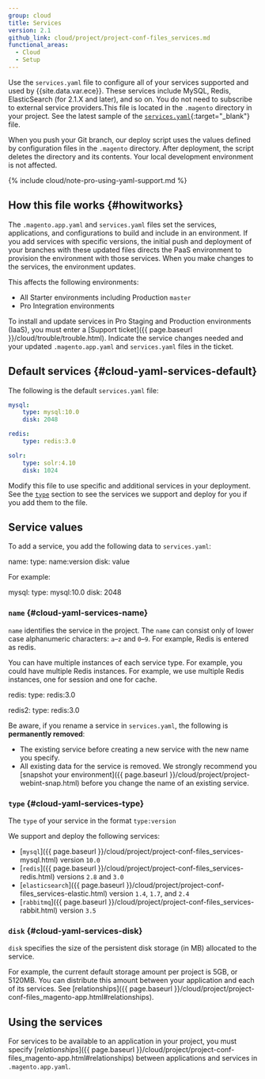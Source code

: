 ```yaml
---
group: cloud
title: Services
version: 2.1
github_link: cloud/project/project-conf-files_services.md
functional_areas:
  - Cloud
  - Setup
---
```


Use the `services.yaml` file to configure all of your services supported and used by {{site.data.var.ece}}. These services include MySQL, Redis, ElasticSearch (for 2.1.X and later), and so on. You do not need to subscribe to external service providers.This file is located in the `.magento` directory in your project. See the latest sample of the [`services.yaml`](https://github.com/magento/magento-cloud/blob/master/.magento/services.yaml){:target="_blank"} file.

When you push your Git branch, our deploy script uses the values defined by configuration files in the `.magento` directory. After deployment, the script deletes the directory and its contents. Your local development environment is not affected.

{% include cloud/note-pro-using-yaml-support.md %}

## How this file works {#howitworks}

The `.magento.app.yaml` and `services.yaml` files set the services, applications, and configurations to build and include in an environment. If you add services with specific versions, the initial push and deployment of your branches with these updated files directs the PaaS environment to provision the environment with those services. When you make changes to the services, the environment updates.

This affects the following environments:

* All Starter environments including Production `master`
* Pro Integration environments

To install and update services in Pro Staging and Production environments (IaaS), you must enter a [Support ticket]({{ page.baseurl }}/cloud/trouble/trouble.html). Indicate the service changes needed and your updated `.magento.app.yaml` and `services.yaml` files in the ticket.

## Default services {#cloud-yaml-services-default}

The following is the default `services.yaml` file:

```yaml
mysql:
    type: mysql:10.0
    disk: 2048

redis:
    type: redis:3.0

solr:
    type: solr:4.10
    disk: 1024
```

Modify this file to use specific and additional services in your deployment. See the [`type`](#cloud-yaml-services-type) section to see the services we support and deploy for you if you add them to the file.

## Service values

To add a service, you add the following data to `services.yaml`:

  name:
     type: name:version
     disk: value

For example:

  mysql:
     type: mysql:10.0
     disk: 2048

### `name` {#cloud-yaml-services-name}
`name` identifies the service in the project. The `name` can consist only of lower case alphanumeric characters: `a`&ndash;`z` and `0`&ndash;`9`. For example, Redis is entered as redis.

You can have multiple instances of each service type. For example, you could have multiple Redis instances. For example, we use multiple Redis instances, one for session and one for cache.

  redis:
     type: redis:3.0

  redis2:
     type: redis:3.0

Be aware, if you rename a service in `services.yaml`, the following is **permanently removed**:

* The existing service before creating a new service with the new name you specify.
* All existing data for the service is removed. We strongly recommend you [snapshot your environment]({{ page.baseurl }}/cloud/project/project-webint-snap.html) before you change the name of an existing service.

### `type` {#cloud-yaml-services-type}
The `type` of your service in the format `type:version`

We support and deploy the following services:

*	[`mysql`]({{ page.baseurl }}/cloud/project/project-conf-files_services-mysql.html) version `10.0`
*	[`redis`]({{ page.baseurl }}/cloud/project/project-conf-files_services-redis.html) versions `2.8` and `3.0`
*	[`elasticsearch`]({{ page.baseurl }}/cloud/project/project-conf-files_services-elastic.html) version `1.4`, `1.7`, and `2.4`
*	[`rabbitmq`]({{ page.baseurl }}/cloud/project/project-conf-files_services-rabbit.html) version `3.5`

### `disk` {#cloud-yaml-services-disk}

`disk` specifies the size of the persistent disk storage (in MB) allocated to the service.

For example, the current default storage amount per project is 5GB, or 5120MB. You can distribute this amount between your application and each of its services. See [relationships]({{ page.baseurl }}/cloud/project/project-conf-files_magento-app.html#relationships).

## Using the services

For services to be available to an application in your project, you must specify [*relationships*]({{ page.baseurl }}/cloud/project/project-conf-files_magento-app.html#relationships) between applications and services in `.magento.app.yaml`.
